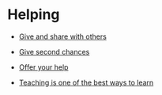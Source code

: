 # Helping


 - [Give and share with others](../Give%20and%20share%20with%20others/index.md)
    
 - [Give second chances](../Give%20second%20chances/index.md)
    
 - [Offer your help](../Offer%20your%20help/index.md)
    
 - [Teaching is one of the best ways to learn](../Teaching%20is%20one%20of%20the%20best%20ways%20to%20learn/index.md)
    
